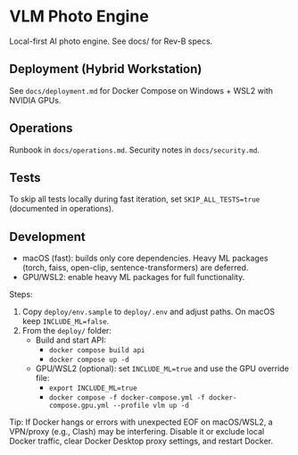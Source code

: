 # VLM Photo Engine

Local-first AI photo engine. See docs/ for Rev-B specs.

## Deployment (Hybrid Workstation)
See `docs/deployment.md` for Docker Compose on Windows + WSL2 with NVIDIA GPUs.

## Operations
Runbook in `docs/operations.md`. Security notes in `docs/security.md`.

## Tests
To skip all tests locally during fast iteration, set `SKIP_ALL_TESTS=true` (documented in operations).

## Development

- macOS (fast): builds only core dependencies. Heavy ML packages (torch, faiss, open-clip, sentence-transformers) are deferred.
- GPU/WSL2: enable heavy ML packages for full functionality.

Steps:

1. Copy `deploy/env.sample` to `deploy/.env` and adjust paths. On macOS keep `INCLUDE_ML=false`.
2. From the `deploy/` folder:
	 - Build and start API:
		 - `docker compose build api`
		 - `docker compose up -d`
	 - GPU/WSL2 (optional): set `INCLUDE_ML=true` and use the GPU override file:
		 - `export INCLUDE_ML=true`
		 - `docker compose -f docker-compose.yml -f docker-compose.gpu.yml --profile vlm up -d`

Tip: If Docker hangs or errors with unexpected EOF on macOS/WSL2, a VPN/proxy (e.g., Clash) may be interfering. Disable it or exclude local Docker traffic, clear Docker Desktop proxy settings, and restart Docker.
